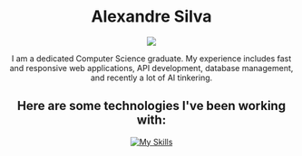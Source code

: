 <div align="center">
  <h1 align="center">
    Alexandre Silva
  </h1>
  <a href="https://github.com/SalDaSIIva">
    <img src="https://readme-typing-svg.herokuapp.com?font=Cairo+Play&color=D3D3D3&size=50&center=true&vCenter=true&width=900&height=100&lines=-Junior+Full+Stack+Software+Engineer-;-Love+for+coding-;-Always+learning+new+things-">
  </a>
</div>

<p align="center">
  I am a dedicated Computer Science graduate. My experience includes fast and responsive web applications, API development, database management, and recently a lot of AI tinkering.
</p>


<h2 align="center">
    Here are some technologies I've been working with:
</h2>

<div align="center">
  
[![My Skills](https://skillicons.dev/icons?i=js,react,nodejs,spring,java,py,go,postgres,aws,docker&theme=dark)](https://github.com/SalDaSIIva)

</div>

